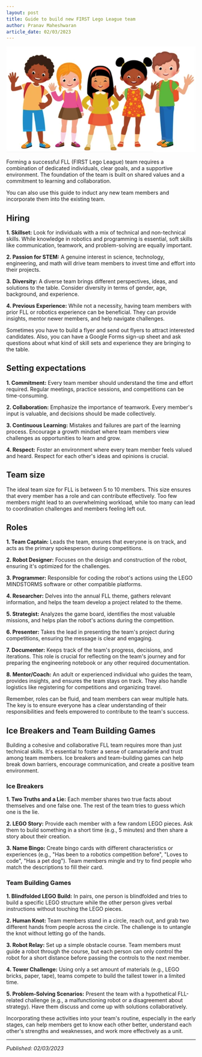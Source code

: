 ```yaml
---
layout: post
title: Guide to build new FIRST Lego League team
author: Pranav Maheshwaran
article_date: 02/03/2023
---
```


![](/public/images/kids-team.png "FLL Team")

Forming a successful FLL (FIRST Lego League) team requires a combination of dedicated individuals, clear goals, and a supportive environment. The foundation of the team is built on shared values and a commitment to learning and collaboration.

You can also use this guide to induct any new team members and incorporate them into the existing team.

## Hiring

**1. Skillset:** Look for individuals with a mix of technical and non-technical skills. While knowledge in robotics and programming is essential, soft skills like communication, teamwork, and problem-solving are equally important.

**2. Passion for STEM:** A genuine interest in science, technology, engineering, and math will drive team members to invest time and effort into their projects.

**3. Diversity:** A diverse team brings different perspectives, ideas, and solutions to the table. Consider diversity in terms of gender, age, background, and experience.

**4. Previous Experience:** While not a necessity, having team members with prior FLL or robotics experience can be beneficial. They can provide insights, mentor newer members, and help navigate challenges.

Sometimes you have to build a flyer and send out flyers to attract interested candidates. Also, you can have a Google Forms sign-up sheet and ask questions about what kind of skill sets and experience they are bringing to the table.

## Setting expectations

**1. Commitment:** Every team member should understand the time and effort required. Regular meetings, practice sessions, and competitions can be time-consuming.

**2. Collaboration:** Emphasize the importance of teamwork. Every member's input is valuable, and decisions should be made collectively.

**3. Continuous Learning:** Mistakes and failures are part of the learning process. Encourage a growth mindset where team members view challenges as opportunities to learn and grow.

**4. Respect:** Foster an environment where every team member feels valued and heard. Respect for each other's ideas and opinions is crucial.

## Team size

The ideal team size for FLL is between 5 to 10 members. This size ensures that every member has a role and can contribute effectively. Too few members might lead to an overwhelming workload, while too many can lead to coordination challenges and members feeling left out.

## Roles

**1. Team Captain:** Leads the team, ensures that everyone is on track, and acts as the primary spokesperson during competitions.

**2. Robot Designer:** Focuses on the design and construction of the robot, ensuring it's optimized for the challenges.

**3. Programmer:** Responsible for coding the robot's actions using the LEGO MINDSTORMS software or other compatible platforms.

**4. Researcher:** Delves into the annual FLL theme, gathers relevant information, and helps the team develop a project related to the theme.

**5. Strategist:** Analyzes the game board, identifies the most valuable missions, and helps plan the robot's actions during the competition.

**6. Presenter:** Takes the lead in presenting the team's project during competitions, ensuring the message is clear and engaging.

**7. Documenter:** Keeps track of the team's progress, decisions, and iterations. This role is crucial for reflecting on the team's journey and for preparing the engineering notebook or any other required documentation.

**8. Mentor/Coach:** An adult or experienced individual who guides the team, provides insights, and ensures the team stays on track. They also handle logistics like registering for competitions and organizing travel.

Remember, roles can be fluid, and team members can wear multiple hats. The key is to ensure everyone has a clear understanding of their responsibilities and feels empowered to contribute to the team's success.

## Ice Breakers and Team Building Games

Building a cohesive and collaborative FLL team requires more than just technical skills. It's essential to foster a sense of camaraderie and trust among team members. Ice breakers and team-building games can help break down barriers, encourage communication, and create a positive team environment.

### Ice Breakers

**1. Two Truths and a Lie:** Each member shares two true facts about themselves and one false one. The rest of the team tries to guess which one is the lie.

**2. LEGO Story:** Provide each member with a few random LEGO pieces. Ask them to build something in a short time (e.g., 5 minutes) and then share a story about their creation.

**3. Name Bingo:** Create bingo cards with different characteristics or experiences (e.g., "Has been to a robotics competition before", "Loves to code", "Has a pet dog"). Team members mingle and try to find people who match the descriptions to fill their card.

### Team Building Games

**1. Blindfolded LEGO Build:** In pairs, one person is blindfolded and tries to build a specific LEGO structure while the other person gives verbal instructions without touching the LEGO pieces.

**2. Human Knot:** Team members stand in a circle, reach out, and grab two different hands from people across the circle. The challenge is to untangle the knot without letting go of the hands.

**3. Robot Relay:** Set up a simple obstacle course. Team members must guide a robot through the course, but each person can only control the robot for a short distance before passing the controls to the next member.

**4. Tower Challenge:** Using only a set amount of materials (e.g., LEGO bricks, paper, tape), teams compete to build the tallest tower in a limited time.

**5. Problem-Solving Scenarios:** Present the team with a hypothetical FLL-related challenge (e.g., a malfunctioning robot or a disagreement about strategy). Have them discuss and come up with solutions collaboratively.

Incorporating these activities into your team's routine, especially in the early stages, can help members get to know each other better, understand each other's strengths and weaknesses, and work more effectively as a unit.

----
_Published: 02/03/2023_